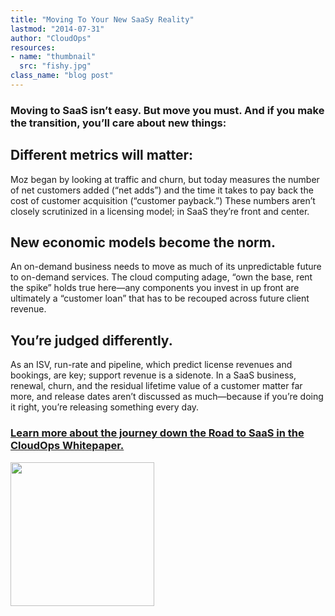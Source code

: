 ```yaml
---
title: "Moving To Your New SaaSy Reality"
lastmod: "2014-07-31"
author: "CloudOps"
resources:
- name: "thumbnail"
  src: "fishy.jpg"
class_name: "blog post"
---
```



<h3><strong>Moving to SaaS isn’t easy. But move you must. And if you make the transition, you’ll care about new things:</strong></h3><p></p><h2>Different metrics will matter:</h2><p> Moz began by looking at traffic and churn, but today measures the number of net customers added (“net adds”) and the time it takes to pay back the cost of customer acquisition (“customer payback.”) These numbers aren’t closely scrutinized in a licensing model; in SaaS they’re front and center.</p><h2>New economic models become the norm.</h2><p> An on-demand business needs to move as much of its unpredictable future to on-demand services. The cloud computing adage, “own the base, rent the spike” holds true here—any components you invest in up front are ultimately a “customer loan” that has to be recouped across future client revenue.</p><h2>You’re judged differently.</h2><p> As an ISV, run-rate and pipeline, which predict license revenues and bookings, are key; support revenue is a sidenote. In a SaaS business, renewal, churn, and the residual lifetime value of a customer matter far more, and release dates aren’t discussed as much—because if you’re doing it right, you’re releasing something every day.</p><h3><a href="/resources/white-papers/road-to-saas/">Learn more about the journey down the Road to SaaS in the CloudOps Whitepaper.</a></h3><p><a href="/resources/white-papers/road-to-saas/"><img style="width: 230px;" src="/images/blog/post/Download-Whitepaper-CTA.png"></a></p>